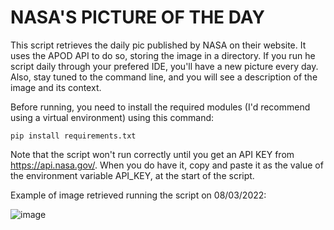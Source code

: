 # NASA'S PICTURE OF THE DAY

This script retrieves the daily pic published by NASA on their website. It uses the APOD API to do so, storing the image in a directory. If you run he script daily through your prefered IDE, you'll have a new picture every day. Also, stay tuned to the command line, and you will see a description of the image and its context.

Before running, you need to install the required modules (I'd recommend using a virtual environment) using this command:

```
pip install requirements.txt
```

Note that the script won't run correctly until you get an API KEY from https://api.nasa.gov/. When you do have it, copy and paste it as the value of the environment variable API_KEY, at the start of the script.

Example of image retrieved running the script on 08/03/2022:

![image](https://user-images.githubusercontent.com/102031726/182588025-841de43b-f1e6-4040-8967-1450eaee8c24.png)
